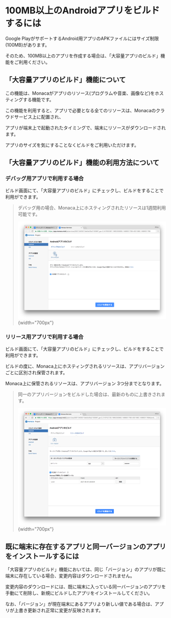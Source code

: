100MB以上のAndroidアプリをビルドするには
========================================

Google
PlayがサポートするAndroid用アプリのAPKファイルにはサイズ制限(100MB)があります。

そのため、100MB以上のアプリを作成する場合は、「大容量アプリのビルド」機能をご利用ください。

「大容量アプリのビルド」機能について
------------------------------------

この機能は、Monacaがアプリのリソース(プログラムや音楽、画像など)をホスティングする機能です。

この機能を利用すると、アプリで必要となる全てのリソースは、Monacaのクラウドサービス上に配置され、

アプリが端末上で起動されたタイミングで、端末にリソースがダウンロードされます。

アプリのサイズを気にすることなくビルドをご利用いただけます。

「大容量アプリのビルド」機能の利用方法について
----------------------------------------------

### デバッグ用アプリで利用する場合

ビルド画面にて、「大容量アプリのビルド」にチェックし、ビルドをすることで利用ができます。

> <div class="admonition note">
>
> デバッグ用の場合、Monaca上にホスティングされたリソースは1週間利用可能です。
>
> </div>
>
> ![](images/build_android/build_debug_large_app.png){width="700px"}

### リリース用アプリで利用する場合

ビルド画面にて、「大容量アプリのビルド」にチェックし、ビルドをすることで利用ができます。

ビルドの度に、Monaca上にホスティングされるリソースは、アプリバージョンごとに区別され保管されます。

Monaca上に保管されるリソースは、アプリバージョン 3つ分までとなります。

> <div class="admonition note">
>
> 同一のアプリバージョンをビルドした場合は、最新のものに上書きされます。
>
> </div>
>
> ![](images/build_android/build_release_large_app.png){width="700px"}

既に端末に存在するアプリと同一バージョンのアプリをインストールするには
----------------------------------------------------------------------

「大容量アプリのビルド」機能においては、同じ「バージョン」のアプリが既に端末に存在している場合、変更内容はダウンロードされません。

変更内容のダウンロードには、既に端末に入っている同一バージョンのアプリを手動にて削除し、新規にビルドしたアプリをインストールしてください。

なお、「バージョン」が現在端末にあるアプリより新しい値である場合は、アプリが上書き更新され正常に変更が反映されます。
